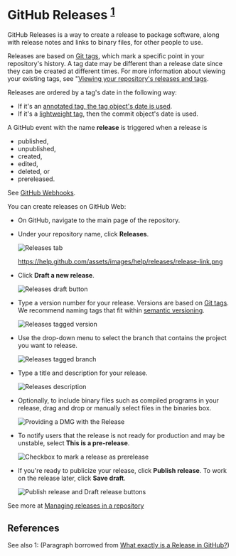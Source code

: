# GitHub Releases <sup>[1](#myfootnote1)</sup>

GitHub Releases is a way to create a release to package software, along with release notes and links to binary files, for other people to use.

Releases are based on [Git tags](https://git-scm.com/book/en/Git-Basics-Tagging), which mark a specific point in your repository's history. A tag date may be different than a release date since they can be created at different times. For more information about viewing your existing tags, see "[Viewing your repository's releases and tags](https://help.github.com/en/github/administering-a-repository/viewing-your-repositorys-releases-and-tags).

Releases are ordered by a tag's date in the following way:

* If it's an <a href="https://git-scm.com/book/en/v2/Git-Basics-Tagging#_annotated_tags" target="_blank">annotated tag, the tag object's date is used</a>.
* If it's a <a href="https://git-scm.com/book/en/v2/Git-Basics-Tagging#_lightweight_tags" target="_blank">lightweight tag</a>, then the commit object's date is used.

A GitHub event with the name **release** is triggered when a release is 

* published, 
* unpublished, 
* created, 
* edited, 
* deleted, or 
* prereleased.

See [GitHub Webhooks](https://developer.github.com/webhooks/).

You can create releases on GitHub Web:

*   On GitHub, navigate to the main page of the repository.
*   Under your repository name, click **Releases**.
    
    ![Releases tab](https://help.github.com/assets/images/help/releases/release-link.png)
    
    https://help.github.com/assets/images/help/releases/release-link.png
*   Click **Draft a new release**.
    
    ![Releases draft button](https://help.github.com/assets/images/help/releases/draft_release_button.png)
    
*   Type a version number for your release. Versions are based on [Git tags](https://git-scm.com/book/en/Git-Basics-Tagging). We recommend naming tags that fit within [semantic versioning](http://semver.org/).
    
    ![Releases tagged version](https://help.github.com/assets/images/help/releases/releases-tag-version.png)
    
*   Use the drop-down menu to select the branch that contains the project you want to release.
    
    ![Releases tagged branch](https://help.github.com/assets/images/help/releases/releases-tag-branch.png)
    
*   Type a title and description for your release.
    
    ![Releases description](https://help.github.com/assets/images/help/releases/releases_description.png)
    
*   Optionally, to include binary files such as compiled programs in your release, drag and drop or manually select files in the binaries box.
    
    ![Providing a DMG with the Release](https://help.github.com/assets/images/help/releases/releases_adding_binary.gif)
    
*   To notify users that the release is not ready for production and may be unstable, select **This is a pre-release**.
    
    ![Checkbox to mark a release as prerelease](https://help.github.com/assets/images/help/releases/prerelease_checkbox.png)
    
*   If you're ready to publicize your release, click **Publish release**. To work on the release later, click **Save draft**.
    
    ![Publish release and Draft release buttons](https://help.github.com/assets/images/help/releases/release_buttons.png)

See more at [Managing releases in a repository](https://help.github.com/en/github/administering-a-repository/managing-releases-in-a-repository#creating-a-release)



## References

See also <a name="myfootnote1">1</a>: (Paragraph borrowed from [What exactly is a Release in GitHub?](https://stackoverflow.com/questions/33551505/what-exactly-is-a-release-in-github))
